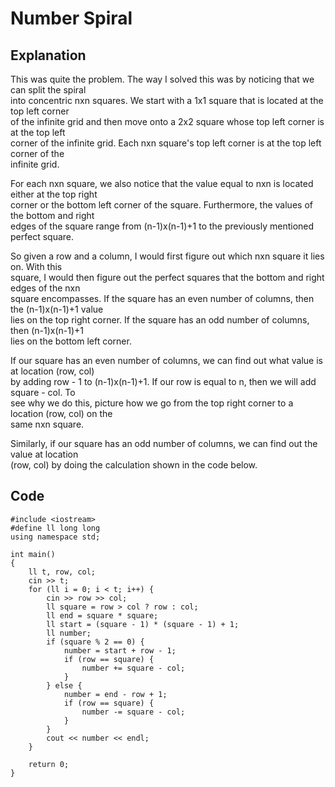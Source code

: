 # Number Spiral
## Explanation
This was quite the problem. The way I solved this was by noticing that we can split the spiral  
into concentric nxn squares. We start with a 1x1 square that is located at the top left corner  
of the infinite grid and then move onto a 2x2 square whose top left corner is at the top left  
corner of the infinite grid. Each nxn square's top left corner is at the top left corner of the  
infinite grid. 

For each nxn square, we also notice that the value equal to nxn is located either at the top right  
corner or the bottom left corner of the square. Furthermore, the values of the bottom and right  
edges of the square range from (n-1)x(n-1)+1 to the previously mentioned perfect square.

So given a row and a column, I would first figure out which nxn square it lies on. With this  
square, I would then figure out the perfect squares that the bottom and right edges of the nxn  
square encompasses. If the square has an even number of columns, then the (n-1)x(n-1)+1 value  
lies on the top right corner. If the square has an odd number of columns, then (n-1)x(n-1)+1  
lies on the bottom left corner. 

If our square has an even number of columns, we can find out what value is at location (row, col)  
by adding row - 1 to (n-1)x(n-1)+1. If our row is equal to n, then we will add square - col. To  
see why we do this, picture how we go from the top right corner to a location (row, col) on the  
same nxn square.

Similarly, if our square has an odd number of columns, we can find out the value at location  
(row, col) by doing the calculation shown in the code below.

## Code
    #include <iostream>
    #define ll long long 
    using namespace std;
    
    int main()
    {
        ll t, row, col;
        cin >> t;
        for (ll i = 0; i < t; i++) {
            cin >> row >> col;
            ll square = row > col ? row : col;
            ll end = square * square;
            ll start = (square - 1) * (square - 1) + 1;
            ll number;
            if (square % 2 == 0) {
                number = start + row - 1;
                if (row == square) {
                    number += square - col;
                }
            } else {
                number = end - row + 1;
                if (row == square) {
                    number -= square - col;
                }
            }
            cout << number << endl;
        }
    
        return 0;
    }